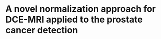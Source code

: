 A novel normalization approach for DCE-MRI applied to the prostate cancer detection
===================================================================================
